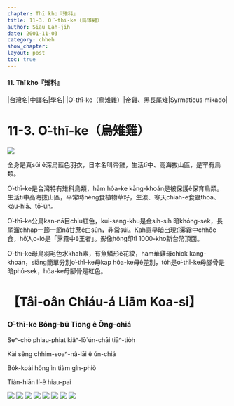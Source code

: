 ```yaml
---
chapter: Thī kho『雉科』
title: 11-3. O͘-thī-ke（烏雉雞）
author: Siau Lah-jih
date: 2001-11-03
category: chheh
show_chapter: 
layout: post
toc: true
---
```


#### 11. Thī kho『雉科』

|台灣名|中譯名|學名|
|O͘-thī-ke（烏雉雞）|帝雞、黑長尾雉|Syrmaticus mikado|


# 11-3. O͘-thī-ke（烏雉雞）


![](../too5/11/11-3-5.O͘-thī-ke.jpg)


全身是真súi ê深烏藍色羽衣，日本名叫帝雞，生活tī中、高海拔山區，是罕有鳥類。

O͘-thī-ke是台灣特有雉科鳥類，hām hôa-ke kāng-khoán是被保護ê保育鳥類。生活tī中高海拔山區，平常時hèng食植物草籽，生湠、寒天chiah-ē食蟲thōa、káu-hiā、tō͘-ún。

O͘-thī-ke公鳥kan-nā目chiu紅色，kui-seng-khu是金sih-sih 暗khóng-sek，長尾溜chhap一節一節ná甘蔗ê白sûn，非常súi。Kah意早暗出現tī雺霧中chhōe食，hō͘人o-ló是「雺霧中ê王者」。影像hông印tī 1000-kho͘新台幣頂面。

O͘-thī-ke母鳥羽毛色水khah素，有魚鱗形ê花紋，hām華雞母chiok kāng-khoán，siāng簡單分別o͘-thī-ke母kap hôa-ke母ê差別，to̍h是o͘-thī-ke母腳骨是暗phú-sek，hôa-ke母腳骨是紅色。



# 【Tâi-oân Chiáu-á Liām Koa-si】

### **O͘-thī-ke Bông-bū Tiong ê Ông-chiá**

Seⁿ-chò phiau-phiat kiâⁿ-lō͘ ún-chāi tiāⁿ-tio̍h

Kài sêng chhim-soaⁿ-nâ-lāi ê ún-chiá

Bo̍k-koài hông ìn tiàm gîn-phiò

Tián-hiān lí-ê hiau-pai



![](../too5/11/11-3-6.O͘-thī-ke.jpg)
![](../too5/11/11-3-3.O͘-thī-ke.jpg)
![](../too5/11/11-3-1.O͘-thī-ke.jpg)
![](../too5/11/11-3-2.O͘-thī-ke.jpg)
![](../too5/11/11-3-4.O͘-thī-ke.jpg)
![](../too5/11/11-3-7.O͘-thī-ke.jpg)
![](../too5/11/11-3-8.O͘-thī-ke.jpg)
![](../too5/11/11-3-9.O͘-thī-ke.jpg)
